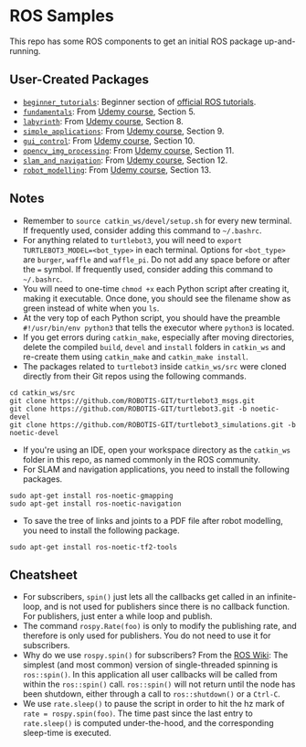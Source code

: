 # ROS Samples

This repo has some ROS components to get an initial ROS package up-and-running.


## User-Created Packages
- [`beginner_tutorials`](/catkin_ws/src/beginner_tutorials): Beginner section of [official ROS tutorials](http://wiki.ros.org/ROS/Tutorials). 
- [`fundamentals`](/catkin_ws/src/fundamentals): From [Udemy course](https://www.udemy.com/course/temelden-gelismise-python-ile-uygulamali-ros-egitimi/), Section 5.
- [`labyrinth`](/catkin_ws/src/labyrinth): From [Udemy course](https://www.udemy.com/course/temelden-gelismise-python-ile-uygulamali-ros-egitimi/), Section 8.
- [`simple_applications`](/catkin_ws/src/simple_applications): From [Udemy course](https://www.udemy.com/course/temelden-gelismise-python-ile-uygulamali-ros-egitimi/), Section 9.
- [`gui_control`](/catkin_ws/src/gui_control): From [Udemy course](https://www.udemy.com/course/temelden-gelismise-python-ile-uygulamali-ros-egitimi/), Section 10.
- [`opencv_img_processing`](/catkin_ws/src/opencv_img_processing): From [Udemy course](https://www.udemy.com/course/temelden-gelismise-python-ile-uygulamali-ros-egitimi/), Section 11.
- [`slam_and_navigation`](/catkin_ws/src/slam_and_navigation): From [Udemy course](https://www.udemy.com/course/temelden-gelismise-python-ile-uygulamali-ros-egitimi/), Section 12.
- [`robot_modelling`](/catkin_ws/src/robot_modelling): From [Udemy course](https://www.udemy.com/course/temelden-gelismise-python-ile-uygulamali-ros-egitimi/), Section 13.

## Notes
- Remember to `source catkin_ws/devel/setup.sh` for every new terminal. If frequently used, consider adding this command to `~/.bashrc`.
- For anything related to `turtlebot3`, you will need to `export TURTLEBOT3_MODEL=<bot_type>` in each terminal. Options for `<bot_type>` are `burger`, `waffle` and `waffle_pi`. Do not add any space before or after the `=` symbol. If frequently used, consider adding this command to `~/.bashrc`.
- You will need to one-time `chmod +x` each Python script after creating it, making it executable. Once done, you should see the filename show as green instead of white when you `ls`.
- At the very top of each Python script, you should have the preamble `#!/usr/bin/env python3` that tells the executor where `python3` is located. 
- If you get errors during `catkin_make`, especially after moving directories, delete the compiled `build`, `devel` and `install` folders in `catkin_ws` and re-create them using `catkin_make` and `catkin_make install`.
- The packages related to `turtlebot3` inside `catkin_ws/src` were cloned directly from their Git repos using the following commands.
```
cd catkin_ws/src
git clone https://github.com/ROBOTIS-GIT/turtlebot3_msgs.git
git clone https://github.com/ROBOTIS-GIT/turtlebot3.git -b noetic-devel
git clone https://github.com/ROBOTIS-GIT/turtlebot3_simulations.git -b noetic-devel
```
- If you're using an IDE, open your workspace directory as the `catkin_ws` folder in this repo, as named commonly in the ROS community. 
- For SLAM and navigation applications, you need to install the following packages.
```
sudo apt-get install ros-noetic-gmapping
sudo apt-get install ros-noetic-navigation
```
- To save the tree of links and joints to a PDF file after robot modelling, you need to install the following package.
```
sudo apt-get install ros-noetic-tf2-tools
```

## Cheatsheet
- For subscribers, `spin()` just lets all the callbacks get called in an infinite-loop, and is not used for publishers since there is no callback function. For publishers, just enter a while loop and publish.
- The command `rospy.Rate(foo)` is only to modify the publishing rate, and therefore is only used for publishers. You do not need to use it for subscribers.
- Why do we use `rospy.spin()` for subscribers? From the [ROS Wiki](http://wiki.ros.org/roscpp/Overview/Callbacks%20and%20Spinning): The simplest (and most common) version of single-threaded spinning is `ros::spin()`. In this application all user callbacks will be called from within the `ros::spin()` call. `ros::spin()` will not return until the node has been shutdown, either through a call to `ros::shutdown()` or a `Ctrl-C`.
- We use `rate.sleep()` to pause the script in order to hit the hz mark of `rate = rospy.spin(foo)`. The time past since the last entry to `rate.sleep()` is computed under-the-hood, and the corresponding sleep-time is executed.